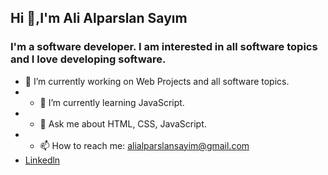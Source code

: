 ## Hi :wave:,I'm Ali Alparslan Sayım  
### I'm a software developer. I am interested in all software topics and I love developing software.  
- :telescope: I’m currently working on Web Projects and all software topics. 
- - :seedling: I’m currently learning JavaScript.  
- - :speech_balloon: Ask me about HTML, CSS, JavaScript. 
- - :mailbox: How to reach me: alialparslansayim@gmail.com  
- [Linkedln](https://www.linkedin.com/in/alialpsayim/)
